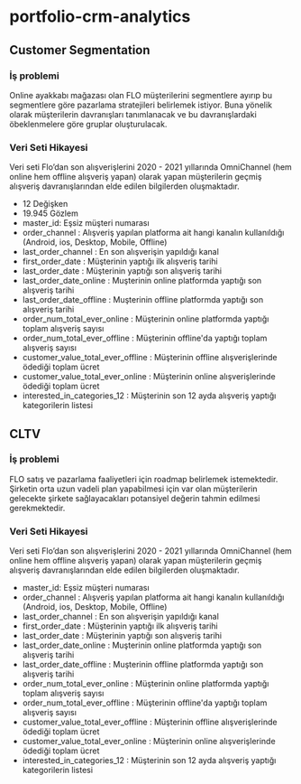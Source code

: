 # portfolio-crm-analytics

## Customer Segmentation

### İş problemi

Online ayakkabı mağazası olan FLO müşterilerini segmentlere ayırıp bu segmentlere göre pazarlama stratejileri belirlemek istiyor. Buna yönelik olarak müşterilerin davranışları tanımlanacak ve bu davranışlardaki öbeklenmelere göre gruplar oluşturulacak.

### Veri Seti Hikayesi

Veri seti Flo’dan son alışverişlerini 2020 - 2021 yıllarında OmniChannel (hem online hem offline alışveriş yapan) olarak yapan müşterilerin geçmiş alışveriş davranışlarından elde edilen bilgilerden oluşmaktadır.

* 12 Değişken 
* 19.945 Gözlem
* master_id: Eşsiz müşteri numarası
* order_channel : Alışveriş yapılan platforma ait hangi kanalın kullanıldığı (Android, ios, Desktop, Mobile, Offline)
* last_order_channel : En son alışverişin yapıldığı kanal
* first_order_date : Müşterinin yaptığı ilk alışveriş tarihi
* last_order_date : Müşterinin yaptığı son alışveriş tarihi
* last_order_date_online : Muşterinin online platformda yaptığı son alışveriş tarihi
* last_order_date_offline : Muşterinin offline platformda yaptığı son alışveriş tarihi
* order_num_total_ever_online : Müşterinin online platformda yaptığı toplam alışveriş sayısı
* order_num_total_ever_offline : Müşterinin offline'da yaptığı toplam alışveriş sayısı
* customer_value_total_ever_offline : Müşterinin offline alışverişlerinde ödediği toplam ücret
* customer_value_total_ever_online : Müşterinin online alışverişlerinde ödediği toplam ücret
* interested_in_categories_12 : Müşterinin son 12 ayda alışveriş yaptığı kategorilerin listesi

## CLTV

### İş problemi

FLO satış ve pazarlama faaliyetleri için roadmap belirlemek istemektedir. Şirketin orta uzun vadeli plan yapabilmesi için var olan müşterilerin gelecekte şirkete sağlayacakları potansiyel değerin tahmin edilmesi gerekmektedir.

### Veri Seti Hikayesi

Veri seti Flo’dan son alışverişlerini 2020 - 2021 yıllarında OmniChannel (hem online hem offline alışveriş yapan) olarak yapan müşterilerin geçmiş alışveriş davranışlarından elde edilen bilgilerden oluşmaktadır.

* master_id: Eşsiz müşteri numarası
* order_channel : Alışveriş yapılan platforma ait hangi kanalın kullanıldığı (Android, ios, Desktop, Mobile, Offline)
* last_order_channel : En son alışverişin yapıldığı kanal
* first_order_date : Müşterinin yaptığı ilk alışveriş tarihi
* last_order_date : Müşterinin yaptığı son alışveriş tarihi
* last_order_date_online : Muşterinin online platformda yaptığı son alışveriş tarihi
* last_order_date_offline : Muşterinin offline platformda yaptığı son alışveriş tarihi
* order_num_total_ever_online : Müşterinin online platformda yaptığı toplam alışveriş sayısı
* order_num_total_ever_offline : Müşterinin offline'da yaptığı toplam alışveriş sayısı
* customer_value_total_ever_offline : Müşterinin offline alışverişlerinde ödediği toplam ücret
* customer_value_total_ever_online : Müşterinin online alışverişlerinde ödediği toplam ücret
* interested_in_categories_12 : Müşterinin son 12 ayda alışveriş yaptığı kategorilerin listesi
